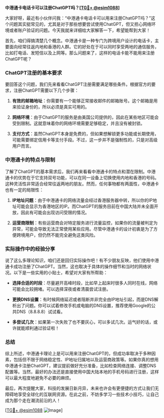 **中港通卡电话卡可以注册ChatGPT吗？[[TG💪+ @esim1088](https://t.me/s/esim1088)]**

大家好呀，最近有小伙伴问我：“中港通卡电话卡可以用来注册ChatGPT吗？”这个问题其实挺常见的，尤其是对于那些想要尝试使用ChatGPT，但又担心网络环境或者账户验证的问题。今天我就来详细给大家解答一下，希望能帮到大家！

首先，咱们得搞清楚几个概念。中港通卡是一种专门为跨境用户设计的电话卡，主要面向经常往返内地和香港的人群。它的好处在于可以同时享受两地的通信服务，比如打电话、发短信以及上网等。那么问题来了，这样的电话卡能不能用来注册ChatGPT呢？

### ChatGPT注册的基本要求

要回答这个问题，我们先来看看ChatGPT注册需要满足哪些条件。根据官方的要求，注册ChatGPT需要以下几个步骤：

1. **有效的邮箱地址**：你需要有一个能够正常接收邮件的邮箱账号。这个邮箱是用来验证身份的，所以必须是真实可用的。
   
2. **网络环境**：由于ChatGPT的服务是由美国公司提供的，因此在某些地区可能会受到限制。这就意味着你的网络环境需要足够稳定，并且没有被封锁。

3. **支付方式**：虽然ChatGPT本身是免费的，但如果想解锁更多功能或长期使用，可能需要绑定信用卡等支付手段。不过，这一步并不是强制性的，只是对高级用户而言。

### 中港通卡的特点与限制

了解了ChatGPT的基本需求后，我们再来看看中港通卡的特点和潜在限制。中港通卡的优势在于它支持双号功能，可以在同一设备上切换使用内地和香港的号码。这种灵活性非常适合经常往返两地的朋友。然而，任何事物都有两面性，中港通卡也有一定的局限性：

1. **IP地址问题**：由于中港通卡的网络流量会经过香港服务器中转，所以你的IP地址可能会显示为香港地区的IP。而ChatGPT的服务目前在中国大陆并未全面开放，因此有可能会出现访问受限的情况。

2. **运营商限制**：有些运营商会对特定服务进行流量监控，如果你的流量被判定为异常，可能会导致无法正常使用某些应用。尽管中港通卡的设计初衷是为了方便跨境用户，但仍然不能完全避免这类风险。

### 实际操作中的经验分享

说了这么多理论知识，咱们还是回归实际操作吧！有不少朋友反映，他们使用中港通卡成功注册了ChatGPT。当然，这也取决于具体的操作细节和当时的网络状况。以下是一些实用的小贴士，希望对大家有所帮助：

- **选择合适的时段**：尽量避开高峰时段，比如早上起床时很多人同时在线，网络可能会比较拥堵。可以选择深夜或者清晨尝试注册。
  
- **更换DNS设置**：有时候网络延迟或者阻断并非完全由IP地址引起，而是DNS解析出了问题。你可以试着修改手机或电脑的DNS设置，推荐使用Google的公共DNS（8.8.8.8）试试看。

- **多尝试几次**：如果第一次失败了也不要灰心，可以多试几次。运气好的话，或许就能顺利通过验证啦！

### 总结

综上所述，中港通卡理论上是可以用来注册ChatGPT的，但成功率取决于多种因素，包括但不限于网络稳定性、IP地址归属地以及运营商政策等。如果你真的想用中港通卡注册ChatGPT，建议提前做好充分准备，比如检查网络连接、调整DNS配置等。当然，最好的办法还是直接使用中国大陆本地的手机号码进行注册，这样可以最大程度地避免不必要的麻烦。

最后，再次提醒大家，科技的发展日新月异，未来也许会有更便捷的方式让我们无障碍地享受全球化的互联网资源。在此之前，不妨多学习一些技术小技巧，让自己成为那个走在潮流前沿的人！

[[TG💪+ @esim1088](https://t.me/s/esim1088) ![Image](https://i.postimg.cc/4NQfJmqS/Snipaste-2025-05-13-00-14-12.png)]